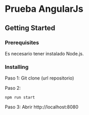 # Prueba AngularJs

## Getting Started

### Prerequisites

Es necesario tener instalado Node.js.

### Installing

Paso 1:
Git clone (url repositorio)

Paso 2:
```
npm run start
```

Paso 3:
Abrir http://localhost:8080